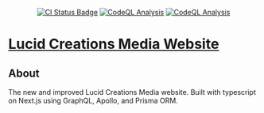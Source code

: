 <p align="center">
  <a href="https://github.com/LucidCreationsMedia/LucidCreationsWebsite/actions/workflows/main.yml"><img alt="CI Status Badge" src="https://github.com/LucidCreationsMedia/LucidCreationsWebsite/actions/workflows/main.yml/badge.svg?branch=main" /></a>
  <a href="https://github.com/LucidCreationsMedia/LucidCreationsWebsite/actions/workflows/codeql-analysis.yml"><img alt="CodeQL Analysis" src="https://github.com/LucidCreationsMedia/LucidCreationsWebsite/actions/workflows/codeql-analysis.yml/badge.svg?branch=main" /></a>
  <a href="https://github.com/LucidCreationsMedia/LucidCreationsWebsite/actions/workflows/njsscan-analysis.yml"><img alt="CodeQL Analysis" src="https://github.com/LucidCreationsMedia/LucidCreationsWebsite/actions/workflows/njsscan-analysis.yml/badge.svg?branch=main" /></a>
</p>

# [Lucid Creations Media Website](https://new.lucidcreations.media/)

## About

The new and improved Lucid Creations Media website. Built with typescript on Next.js using GraphQL, Apollo, and Prisma ORM.
